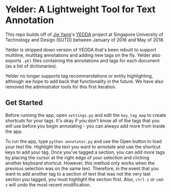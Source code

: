 # Yelder: A Lightweight Tool for Text Annotation

This repo builds off of [Jie Yang](https://jiesutd.github.io)'s [YEDDA](https://github.com/jiesutd/YEDDA) project at Singapore University of Technology and Design (SUTD) between January of 2016 and May of 2018. 

Yelder is stripped down version of YEDDA that's been rebuilt to support multiline, multitag annotations and adding new tags on the fly. Yelder also exports `.pkl` files containing the annotations and tags for each document (as a list of dictionaries).

Yelder no longer supports tag recommendations or entity highlighting, although we hope to add back that functionality in the future. We have also removed the adminstrator tools for this first iteration.


## Get Started

Before running the app, open `settings.py` and edit the `key_tag_map` to create shortcuts for your tags. It's okay if you don't know all of the tags that you will use before you begin annotating - you can always add more from inside the app. 

To run the app, type `python annotator.py` and use the Open button to load your text file. Highlight the text you want to annotate and use the shortcut keys to add your tag. Once you've tagged a section, you can add more tags by placing the cursor at the right edge of your selection and clicking another keyboard shortcut. However, this method only works when the previous selection was on the same text. Therefore, in the event that you want to add another tag to a section of text that was not the very last section you tagged, you must highlight the section first. Also, `ctrl-z` or `cmd-z` will undo the most recent modification.
